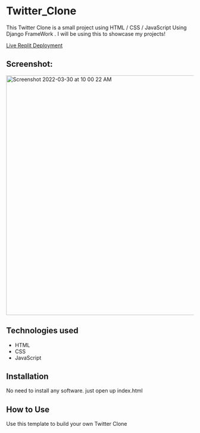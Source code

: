 # Twitter_Clone
This Twitter Clone is a small project using HTML / CSS / JavaScript Using Django FrameWork . I will be using this to showcase my projects!

[Live Replit Deployment](https://abhi-twitter-clone.abhishekr7.repl.co)

## Screenshot:
 <img width="643" alt="Screenshot 2022-03-30 at 10 00 22 AM" src="https://user-images.githubusercontent.com/100840426/160757587-a66591e4-e1b6-4598-adc8-1102c02e10b1.png">



## Technologies used

* HTML
* CSS
* JavaScript

## Installation

No need to install any software. just open up index.html

## How to Use

Use this template to build your own Twitter Clone
